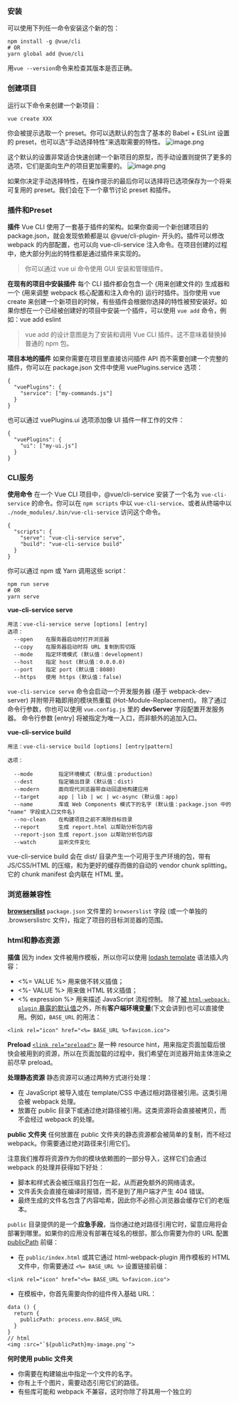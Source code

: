 ### 安装
可以使用下列任一命令安装这个新的包：

```
npm install -g @vue/cli
# OR
yarn global add @vue/cli
```
用`vue --version`命令来检查其版本是否正确。

### 创建项目
运行以下命令来创建一个新项目：

```
vue create XXX
```
你会被提示选取一个 preset。你可以选默认的包含了基本的 Babel + ESLint 设置的 preset，也可以选“手动选择特性”来选取需要的特性。
![image.png](https://upload-images.jianshu.io/upload_images/18030682-5b7d8aeb46bfbd72.png?imageMogr2/auto-orient/strip%7CimageView2/2/w/1240)

这个默认的设置非常适合快速创建一个新项目的原型，而手动设置则提供了更多的选项，它们是面向生产的项目更加需要的。
![image.png](https://upload-images.jianshu.io/upload_images/18030682-f39989e48150dea3.png?imageMogr2/auto-orient/strip%7CimageView2/2/w/1240)

如果你决定手动选择特性，在操作提示的最后你可以选择将已选项保存为一个将来可复用的 preset。我们会在下一个章节讨论 preset 和插件。

### 插件和Preset
**插件**
Vue CLI 使用了一套基于插件的架构。如果你查阅一个新创建项目的 package.json，就会发现依赖都是以 @vue/cli-plugin- 开头的。插件可以修改 webpack 的内部配置，也可以向 vue-cli-service 注入命令。在项目创建的过程中，绝大部分列出的特性都是通过插件来实现的。

>你可以通过 vue ui 命令使用 GUI 安装和管理插件。

**在现有的项目中安装插件**
每个 CLI 插件都会包含一个 (用来创建文件的) 生成器和一个 (用来调整 webpack 核心配置和注入命令的) 运行时插件。当你使用 vue create 来创建一个新项目的时候，有些插件会根据你选择的特性被预安装好。如果你想在一个已经被创建好的项目中安装一个插件，可以使用 `vue add` 命令，例如：vue add eslint
>vue add 的设计意图是为了安装和调用 Vue CLI 插件。这不意味着替换掉普通的 npm 包。

**项目本地的插件**
如果你需要在项目里直接访问插件 API 而不需要创建一个完整的插件，你可以在 package.json 文件中使用 vuePlugins.service 选项：
```
{
  "vuePlugins": {
    "service": ["my-commands.js"]
  }
}
```
也可以通过 vuePlugins.ui 选项添加像 UI 插件一样工作的文件：
```
{
  "vuePlugins": {
    "ui": ["my-ui.js"]
  }
}
```

### CLI服务
**使用命令**
在一个 Vue CLI 项目中，@vue/cli-service 安装了一个名为 `vue-cli-service` 的命令。你可以在 `npm scripts` 中以 `vue-cli-service`、或者从终端中以 `./node_modules/.bin/vue-cli-service` 访问这个命令。

```
{
  "scripts": {
    "serve": "vue-cli-service serve",
    "build": "vue-cli-service build"
  }
}
```
你可以通过 npm 或 Yarn 调用这些 script：
```
npm run serve
# OR
yarn serve
```

**vue-cli-service serve**
```
用法：vue-cli-service serve [options] [entry]
选项：
  --open    在服务器启动时打开浏览器
  --copy    在服务器启动时将 URL 复制到剪切版
  --mode    指定环境模式 (默认值：development)
  --host    指定 host (默认值：0.0.0.0)
  --port    指定 port (默认值：8080)
  --https   使用 https (默认值：false)
```

`vue-cli-service serve` 命令会启动一个开发服务器 (基于 webpack-dev-server) 并附带开箱即用的模块热重载 (Hot-Module-Replacement)。
除了通过命令行参数，你也可以使用 `vue.config.js` 里的 **devServer** 字段配置开发服务器。
命令行参数 [entry] 将被指定为唯一入口，而非额外的追加入口。


**vue-cli-service build**
```
用法：vue-cli-service build [options] [entry|pattern]

选项：

  --mode        指定环境模式 (默认值：production)
  --dest        指定输出目录 (默认值：dist)
  --modern      面向现代浏览器带自动回退地构建应用
  --target      app | lib | wc | wc-async (默认值：app)
  --name        库或 Web Components 模式下的名字 (默认值：package.json 中的 "name" 字段或入口文件名)
  --no-clean    在构建项目之前不清除目标目录
  --report      生成 report.html 以帮助分析包内容
  --report-json 生成 report.json 以帮助分析包内容
  --watch       监听文件变化
```
vue-cli-service build 会在 dist/ 目录产生一个可用于生产环境的包，带有 JS/CSS/HTML 的压缩，和为更好的缓存而做的自动的 vendor chunk splitting。它的 chunk manifest 会内联在 HTML 里。

### 浏览器兼容性
**[browserslist](https://github.com/browserslist/browserslist)**
`package.json` 文件里的 `browserslist` 字段 (或一个单独的 .browserslistrc 文件)，指定了项目的目标浏览器的范围。

### html和静态资源
**插值**
因为 index 文件被用作模板，所以你可以使用 [lodash template](https://lodash.com/docs/4.17.10#template) 语法插入内容：

* <%= VALUE %> 用来做不转义插值；
* <%- VALUE %> 用来做 HTML 转义插值；
* <% expression %> 用来描述 JavaScript 流程控制。
除了[被 `html-webpack-plugin` 暴露的默认值](https://github.com/jantimon/html-webpack-plugin#writing-your-own-templates)之外，所有**客户端环境变量**(下文会讲到)也可以直接使用。例如，`BASE_URL` 的用法：
```
<link rel="icon" href="<%= BASE_URL %>favicon.ico">
```

**Preload**
[`<link rel="preload">`](https://developer.mozilla.org/zh-CN/docs/Web/HTML/Preloading_content) 是一种 resource hint，用来指定页面加载后很快会被用到的资源，所以在页面加载的过程中，我们希望在浏览器开始主体渲染之前尽早 preload。

**处理静态资源**
静态资源可以通过两种方式进行处理：

* 在 JavaScript 被导入或在 template/CSS 中通过相对路径被引用。这类引用会被 webpack 处理。
* 放置在 public 目录下或通过绝对路径被引用。这类资源将会直接被拷贝，而不会经过 webpack 的处理。

**public 文件夹**
任何放置在 public 文件夹的静态资源都会被简单的复制，而不经过 webpack。你需要通过绝对路径来引用它们。

注意我们推荐将资源作为你的模块依赖图的一部分导入，这样它们会通过 webpack 的处理并获得如下好处：

* 脚本和样式表会被压缩且打包在一起，从而避免额外的网络请求。
* 文件丢失会直接在编译时报错，而不是到了用户端才产生 404 错误。
* 最终生成的文件名包含了内容哈希，因此你不必担心浏览器会缓存它们的老版本。

`public` 目录提供的是一个**应急手段**，当你通过绝对路径引用它时，留意应用将会部署到哪里。如果你的应用没有部署在域名的根部，那么你需要为你的 URL 配置 [publicPath](https://cli.vuejs.org/zh/config/#publicpath) 前缀：
* 在 `public/index.html` 或其它通过 html-webpack-plugin 用作模板的 HTML 文件中，你需要通过 `<%= BASE_URL %>` 设置链接前缀：
```
<link rel="icon" href="<%= BASE_URL %>favicon.ico">
```
* 在模板中，你首先需要向你的组件传入基础 URL：
```
data () {
  return {
    publicPath: process.env.BASE_URL
  }
}
// html 
<img :src="`${publicPath}my-image.png`">
```

**何时使用 public 文件夹**
* 你需要在构建输出中指定一个文件的名字。
* 你有上千个图片，需要动态引用它们的路径。
* 有些库可能和 webpack 不兼容，这时你除了将其用一个独立的 <script> 标签引入没有别的选择。

### css相关
**预处理器**
你可以在创建项目的时候选择预处理器 (Sass/Less/Stylus)。如果当时没有选好，内置的 webpack 仍然会被预配置为可以完成所有的处理。你也可以手动安装相应的 webpack loader：

```
# Sass
npm install -D sass-loader node-sass

# Less
npm install -D less-loader less

# Stylus
npm install -D stylus-loader stylus
```

**自动化导入**
如果你想自动化导入文件 (用于颜色、变量、mixin……)，你可以使用 **style-resources-loader**。这里有一个关于 Stylus 的在每个单文件组件和 Stylus 文件中导入 `./src/styles/imports.styl` 的例子：
```
// vue.config.js
const path = require('path')

module.exports = {
  chainWebpack: config => {
    const types = ['vue-modules', 'vue', 'normal-modules', 'normal']
    types.forEach(type => addStyleResource(config.module.rule('stylus').oneOf(type)))
  },
}

function addStyleResource (rule) {
  rule.use('style-resource')
    .loader('style-resources-loader')
    .options({
      patterns: [
        path.resolve(__dirname, './src/styles/imports.styl'),
      ],
    })
}
```

**向预处理器 Loader 传递选项**
有的时候你想要向 webpack 的预处理器 loader 传递选项。你可以使用 vue.config.js 中的 css.loaderOptions 选项。比如你可以这样向所有 Sass/Less 样式传入共享的全局变量：
```
// vue.config.js
module.exports = {
  css: {
    loaderOptions: {
      // 给 sass-loader 传递选项
      sass: {
        // @/ 是 src/ 的别名
        // 所以这里假设你有 `src/variables.sass` 这个文件
        // 注意：在 sass-loader v7 中，这个选项名是 "data"
        prependData: `@import "~@/variables.sass"`
      },
      // 默认情况下 `sass` 选项会同时对 `sass` 和 `scss` 语法同时生效
      // 因为 `scss` 语法在内部也是由 sass-loader 处理的
      // 但是在配置 `data` 选项的时候
      // `scss` 语法会要求语句结尾必须有分号，`sass` 则要求必须没有分号
      // 在这种情况下，我们可以使用 `scss` 选项，对 `scss` 语法进行单独配置
      scss: {
        prependData: `@import "~@/variables.scss";`
      },
      // 给 less-loader 传递 Less.js 相关选项
      less:{
        // http://lesscss.org/usage/#less-options-strict-units `Global Variables`
        // `primary` is global variables fields name
        globalVars: {
          primary: '#fff'
        }
      }
    }
  }
}
```

### webpack相关
调整 webpack 配置最简单的方式就是在 vue.config.js 中的 configureWebpack 选项提供一个对象：

```
// vue.config.js
module.exports = {
  configureWebpack: {
    plugins: [
      new MyAwesomeWebpackPlugin()
    ]
  }
}
```

如果你需要基于环境有条件地配置行为，或者想要直接修改配置，那就换成一个函数 (该函数会在环境变量被设置之后懒执行)。该方法的第一个参数会收到已经解析好的配置。在函数内，你可以直接修改配置，或者返回一个将会被合并的对象：
```
// vue.config.js
module.exports = {
  configureWebpack: config => {
    if (process.env.NODE_ENV === 'production') {
      // 为生产环境修改配置...
    } else {
      // 为开发环境修改配置...
    }
  }
}
```
**修改Loader选项**
```
// vue.config.js
module.exports = {
  chainWebpack: config => {
    config.module
      .rule('vue')
      .use('vue-loader')
        .loader('vue-loader')
        .tap(options => {
          // 修改它的选项...
          return options
        })
  }
}
```

**添加一个新的Loader**
```
// vue.config.js
module.exports = {
  chainWebpack: config => {
    // GraphQL Loader
    config.module
      .rule('graphql')
      .test(/\.graphql$/)
      .use('graphql-tag/loader')
        .loader('graphql-tag/loader')
        .end()
      // 你还可以再添加一个 loader
      .use('other-loader')
        .loader('other-loader')
        .end()
  }
}
```

### 环境变量和模式
你可以替换你的项目根目录中的下列文件来指定环境变量：
```
.env                # 在所有的环境中被载入
.env.local          # 在所有的环境中被载入，但会被 git 忽略
.env.[mode]         # 只在指定的模式中被载入
.env.[mode].local   # 只在指定的模式中被载入，但会被 git 忽略
```
一个环境文件只包含环境变量的“键=值”对：
```
NODE_ENV=development
VUE_APP_CONSOLE='hide'
VUE_BASE_URL='xxxxx'
```
被载入的变量将会对 vue-cli-service 的所有命令、插件和依赖可用。
>**环境加载属性**
>为一个特定模式准备的环境文件 (例如 .env.production) 将会比一般的环境文件 (例如 .env) 拥有更高的优先级。
>此外，Vue CLI 启动时已经存在的环境变量拥有最高优先级，并不会被 .env 文件覆写。

**模式**是 Vue CLI 项目中一个重要的概念。默认情况下，一个 Vue CLI 项目有三个模式：
* **development** 模式用于 `vue-cli-service serve`
* **production** 模式用于 `vue-cli-service build` 和 `vue-cli-service test:e2e`
* **test** 模式用于 `vue-cli-service test:unit`

注意模式不同于 NODE_ENV，一个模式可以包含多个环境变量。也就是说，每个模式都会将 NODE_ENV 的值设置为模式的名称——比如在 development 模式下 NODE_ENV 的值会被设置为 "development"。

你可以通过为 .env 文件增加后缀来设置某个模式下特有的环境变量。比如，如果你在项目根目录创建一个名为 .env.development 的文件，那么在这个文件里声明过的变量就只会在 development 模式下被载入。

你可以通过传递 --mode 选项参数为命令行覆写默认的模式。例如，如果你想要在构建命令中使用开发环境变量，请在你的 package.json 脚本中加入：
```
"dev-build": "vue-cli-service build --mode development",
```

**在客户端侧代码中使用环境变量：**`process.env.xxx`
